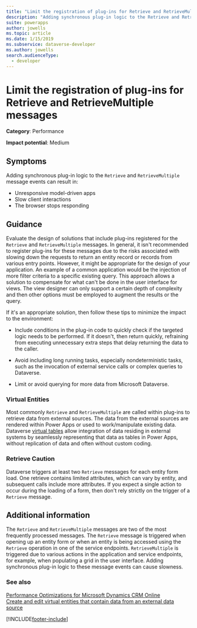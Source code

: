 ```yaml
---
title: "Limit the registration of plug-ins for Retrieve and RetrieveMultiple messages | MicrosoftDocs"
description: "Adding synchronous plug-in logic to the Retrieve and RetrieveMultiple message events can cause slowness."
suite: powerapps
author: jowells
ms.topic: article
ms.date: 1/15/2019
ms.subservice: dataverse-developer
ms.author: jowells
search.audienceType: 
  - developer
---
```

# Limit the registration of plug-ins for Retrieve and RetrieveMultiple messages

**Category**: Performance

**Impact potential**: Medium

<a name='symptoms'></a>

## Symptoms

Adding synchronous plug-in logic to the `Retrieve` and `RetrieveMultiple` message events can result in:

- Unresponsive model-driven apps
- Slow client interactions
- The browser stops responding

<a name='guidance'></a>

## Guidance

Evaluate the design of solutions that include plug-ins registered for the `Retrieve` and `RetrieveMultiple` messages. In general, it isn't recommended to register plug-ins for these messages due to the risks associated with slowing down the requests to return an entity record or records from various entry points. However, it might be appropriate for the design of your application. An example of a common application would be the injection of more filter criteria to a specific existing query. This approach allows a solution to compensate for what can't be done in the user interface for views. The view designer can only support a certain depth of complexity and then other options must be employed to augment the results or the query.

If it's an appropriate solution, then follow these tips to minimize the impact to the environment:

- Include conditions in the plug-in code to quickly check if the targeted logic needs to be performed. If it doesn't, then return quickly, refraining from executing unnecessary extra steps that delay returning the data to the caller.

- Avoid including long running tasks, especially nondeterministic tasks, such as the invocation of external service calls or complex queries to Dataverse.

- Limit or avoid querying for more data from Microsoft Dataverse.

### Virtual Entities

Most commonly `Retrieve` and `RetrieveMultiple` are called within plug-ins to retrieve data from external sources. The data from the external sources are rendered within Power Apps or used to work/manipulate existing data. Dataverse [virtual tables](../../../../maker/data-platform/create-edit-virtual-entities.md) allow integration of data residing in external systems by seamlessly representing that data as tables in Power Apps, without replication of data and often without custom coding.

### Retrieve Caution

Dataverse triggers at least two `Retrieve` messages for each entity form load. One retrieve contains limited attributes, which can vary by entity, and subsequent calls include more attributes. If you expect a single action to occur during the loading of a form, then don't rely strictly on the trigger of a `Retrieve` message.

<a name='additional'></a>

## Additional information

The `Retrieve` and `RetrieveMultiple` messages are two of the most frequently processed messages. The `Retrieve` message is triggered when opening up an entity form or when an entity is being accessed using the `Retrieve` operation in one of the service endpoints. `RetrieveMultiple` is triggered due to various actions in the application and service endpoints, for example, when populating a grid in the user interface. Adding synchronous plug-in logic to these message events can cause slowness.

<a name='seealso'></a>

### See also

[Performance Optimizations for Microsoft Dynamics CRM Online](/dynamics/s-e/)<br />
[Create and edit virtual entities that contain data from an external data source](../../../../maker/data-platform/create-edit-virtual-entities.md)<br />


[!INCLUDE[footer-include](../../../../includes/footer-banner.md)]
